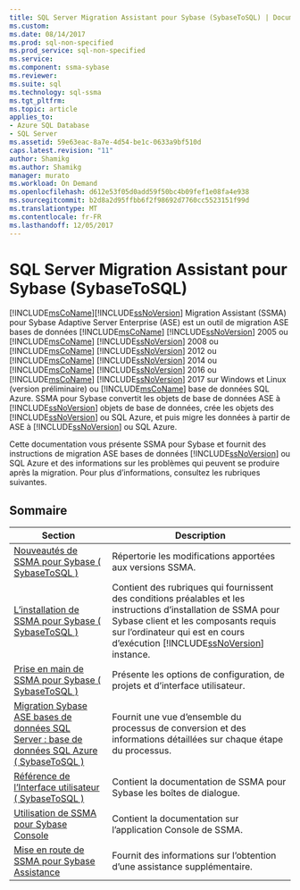 ```yaml
---
title: SQL Server Migration Assistant pour Sybase (SybaseToSQL) | Documents Microsoft
ms.custom: 
ms.date: 08/14/2017
ms.prod: sql-non-specified
ms.prod_service: sql-non-specified
ms.service: 
ms.component: ssma-sybase
ms.reviewer: 
ms.suite: sql
ms.technology: sql-ssma
ms.tgt_pltfrm: 
ms.topic: article
applies_to:
- Azure SQL Database
- SQL Server
ms.assetid: 59e63eac-8a7e-4d54-be1c-0633a9bf510d
caps.latest.revision: "11"
author: Shamikg
ms.author: Shamikg
manager: murato
ms.workload: On Demand
ms.openlocfilehash: d612e53f05d0add59f50bc4b09fef1e08fa4e938
ms.sourcegitcommit: b2d8a2d95ffbb6f2f98692d7760cc5523151f99d
ms.translationtype: MT
ms.contentlocale: fr-FR
ms.lasthandoff: 12/05/2017
---
```

# <a name="sql-server-migration-assistant-for-sybase-sybasetosql"></a>SQL Server Migration Assistant pour Sybase (SybaseToSQL)
[!INCLUDE[msCoName](../../includes/msconame_md.md)][!INCLUDE[ssNoVersion](../../includes/ssnoversion_md.md)] Migration Assistant (SSMA) pour Sybase Adaptive Server Enterprise (ASE) est un outil de migration ASE bases de données [!INCLUDE[msCoName](../../includes/msconame_md.md)] [!INCLUDE[ssNoVersion](../../includes/ssnoversion_md.md)] 2005 ou [!INCLUDE[msCoName](../../includes/msconame_md.md)] [!INCLUDE[ssNoVersion](../../includes/ssnoversion_md.md)] 2008 ou [!INCLUDE[msCoName](../../includes/msconame_md.md)] [!INCLUDE[ssNoVersion](../../includes/ssnoversion_md.md)] 2012 ou [!INCLUDE[msCoName](../../includes/msconame_md.md)] [!INCLUDE[ssNoVersion](../../includes/ssnoversion_md.md)] 2014 ou [!INCLUDE[msCoName](../../includes/msconame_md.md)] [!INCLUDE[ssNoVersion](../../includes/ssnoversion_md.md)] 2016 ou [!INCLUDE[msCoName](../../includes/msconame_md.md)] [!INCLUDE[ssNoVersion](../../includes/ssnoversion_md.md)] 2017 sur Windows et Linux (version préliminaire) ou [!INCLUDE[msCoName](../../includes/msconame_md.md)] base de données SQL Azure. SSMA pour Sybase convertit les objets de base de données ASE à [!INCLUDE[ssNoVersion](../../includes/ssnoversion_md.md)] objets de base de données, crée les objets des [!INCLUDE[ssNoVersion](../../includes/ssnoversion_md.md)] ou SQL Azure, et puis migre les données à partir de ASE à [!INCLUDE[ssNoVersion](../../includes/ssnoversion_md.md)] ou SQL Azure.  
  
Cette documentation vous présente SSMA pour Sybase et fournit des instructions de migration ASE bases de données [!INCLUDE[ssNoVersion](../../includes/ssnoversion_md.md)] ou SQL Azure et des informations sur les problèmes qui peuvent se produire après la migration. Pour plus d’informations, consultez les rubriques suivantes.  
  
## <a name="contents"></a>Sommaire  
  
|Section| Description|  
|-----------|---------------|  
|[Nouveautés de SSMA pour Sybase &#40; SybaseToSQL &#41;](../../ssma/sybase/what-s-new-in-ssma-for-sybase-sybasetosql.md)|Répertorie les modifications apportées aux versions SSMA.|  
|[L’installation de SSMA pour Sybase &#40; SybaseToSQL &#41;](../../ssma/sybase/installing-ssma-for-sybase-sybasetosql.md)|Contient des rubriques qui fournissent des conditions préalables et les instructions d’installation de SSMA pour Sybase client et les composants requis sur l’ordinateur qui est en cours d’exécution [!INCLUDE[ssNoVersion](../../includes/ssnoversion_md.md)] instance.|  
|[Prise en main de SSMA pour Sybase &#40; SybaseToSQL &#41;](../../ssma/sybase/getting-started-with-ssma-for-sybase-sybasetosql.md)|Présente les options de configuration, de projets et d’interface utilisateur.|  
|[Migration Sybase ASE bases de données SQL Server : base de données SQL Azure &#40; SybaseToSQL &#41;](../../ssma/sybase/migrating-sybase-ase-databases-to-sql-server-azure-sql-db-sybasetosql.md)|Fournit une vue d’ensemble du processus de conversion et des informations détaillées sur chaque étape du processus.|  
|[Référence de l’Interface utilisateur &#40; SybaseToSQL &#41;](../../ssma/sybase/user-interface-reference-sybasetosql.md)|Contient la documentation de SSMA pour Sybase les boîtes de dialogue.|  
|[Utilisation de SSMA pour Sybase Console](http://msdn.microsoft.com/c465e477-c479-4aa8-918d-58bf30884789)|Contient la documentation sur l’application Console de SSMA.|  
|[Mise en route de SSMA pour Sybase Assistance](http://go.microsoft.com/fwlink/?LinkID=708538&clcid=0x409)|Fournit des informations sur l’obtention d’une assistance supplémentaire.|  
  
